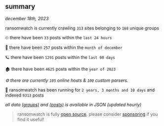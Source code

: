 
## summary
_december 18th, 2023_

ransomwatch is currently crawling `313` sites belonging to `168` unique groups

⏲ there have been `33` posts within the `last 24 hours`

🦈 there have been `257` posts within the `month of december`

🪐 there have been `1291` posts within the `last 90 days`

🏚 there have been `4625` posts within the `year of 2023`

_⚙️ there are currently `105` online hosts & `100` custom parsers._

🦕 ransomwatch has been running for `2 years, 3 months and 10 days` and indexed `9313` posts

_all data  [(groups)](http://ransomwhat.telemetry.ltd/groups) and [(posts)](http://ransomwhat.telemetry.ltd/posts) is available in JSON (updated hourly)_

> ransomwatch is fully [open source](https://github.com/joshhighet/ransomwatch#ransomwatch--). please consider [sponsoring](https://github.com/sponsors/joshhighet) if you find it useful!
